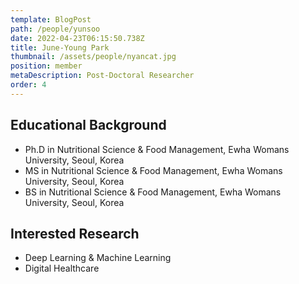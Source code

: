 ```yaml
---
template: BlogPost
path: /people/yunsoo
date: 2022-04-23T06:15:50.738Z
title: June-Young Park
thumbnail: /assets/people/nyancat.jpg
position: member
metaDescription: Post-Doctoral Researcher
order: 4
---
```


## Educational Background
- Ph.D in Nutritional Science & Food Management, Ewha Womans University, Seoul, Korea
- MS in Nutritional Science & Food Management, Ewha Womans University, Seoul, Korea
- BS in Nutritional Science & Food Management, Ewha Womans University, Seoul, Korea

## Interested Research
- Deep Learning & Machine Learning
- Digital Healthcare
